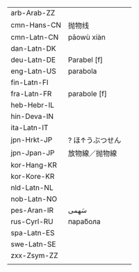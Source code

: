 | | | |
|-|-|-|
| arb-Arab-ZZ |  |  |
| cmn-Hans-CN | 抛物线 |  |
| cmn-Latn-CN | pāowù xiàn |  |
| dan-Latn-DK |  |  |
| deu-Latn-DE | Parabel [f] |  |
| eng-Latn-US | parabola |  |
| fin-Latn-FI |  |  |
| fra-Latn-FR | parabole [f] |  |
| heb-Hebr-IL |  |  |
| hin-Deva-IN |  |  |
| ita-Latn-IT |  |  |
| jpn-Hrkt-JP | ? ほ↑うぶつせん |  |
| jpn-Jpan-JP | 放物線／抛物線 |  |
| kor-Hang-KR |  |  |
| kor-Kore-KR |  |  |
| nld-Latn-NL |  |  |
| nob-Latn-NO |  |  |
| pes-Aran-IR | سَهمی |  |
| rus-Cyrl-RU | пара́бола |  |
| spa-Latn-ES |  |  |
| swe-Latn-SE |  |  |
| zxx-Zsym-ZZ |  |  |
|  |  |  |
